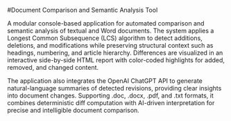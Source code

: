 #Document Comparison and Semantic Analysis Tool

A modular console-based application for automated comparison and semantic analysis of textual and Word documents. The system applies a Longest Common Subsequence (LCS) algorithm to detect additions, deletions, and modifications while preserving structural context such as headings, numbering, and article hierarchy. Differences are visualized in an interactive side-by-side HTML report with color-coded highlights for added, removed, and changed content.

The application also integrates the OpenAI ChatGPT API to generate natural-language summaries of detected revisions, providing clear insights into document changes. Supporting .doc, .docx, .pdf, and .txt formats, it combines deterministic diff computation with AI-driven interpretation for precise and intelligible document comparison.
